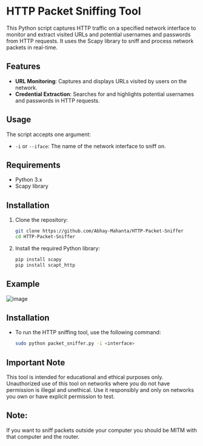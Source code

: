 # HTTP Packet Sniffing Tool

This Python script captures HTTP traffic on a specified network interface to monitor and extract visited URLs and potential usernames and passwords from HTTP requests. It uses the Scapy library to sniff and process network packets in real-time.

## Features

- **URL Monitoring**: Captures and displays URLs visited by users on the network.
- **Credential Extraction**: Searches for and highlights potential usernames and passwords in HTTP requests.

## Usage

The script accepts one argument:
- `-i` or `--iface`: The name of the network interface to sniff on.

## Requirements

- Python 3.x
- Scapy library

## Installation

1. Clone the repository:
   ```sh
   git clone https://github.com/Abhay-Mahanta/HTTP-Packet-Sniffer
   cd HTTP-Packet-Sniffer
2. Install the required Python library:
   ```sh
   pip install scapy
   pip install scapt_http
## Example
   ![image](https://github.com/user-attachments/assets/02e4911d-0d97-43ec-9bd3-0aa76e110329)

## Installation

- To run the HTTP sniffing tool, use the following command:
   ```sh
   sudo python packet_sniffer.py -i <interface>

## Important Note
This tool is intended for educational and ethical purposes only. Unauthorized use of this tool on networks where you do not have permission is illegal and unethical. Use it responsibly and only on networks you own or have explicit permission to test.

## Note: 
If you want to sniff packets outside your computer you should be MITM with that computer and the router.
